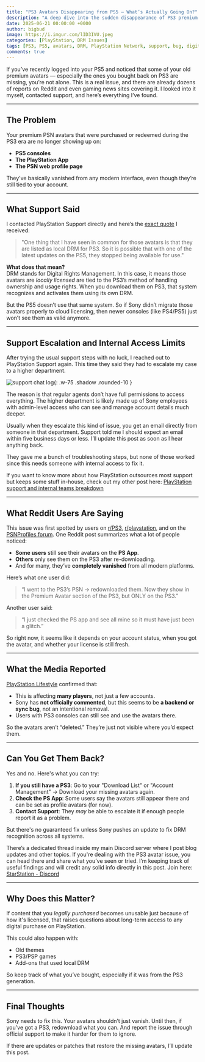 ```yaml
---
title: "PS3 Avatars Disappearing from PS5 — What’s Actually Going On?"
description: "A deep dive into the sudden disappearance of PS3 premium avatars on PS5 and the PlayStation App. Includes support responses, DRM explanation, and community findings."
date: 2025-06-21 00:00:00 +0000
author: bigbud
image: https://i.imgur.com/lID3IVU.jpeg
categories: [PlayStation, DRM Issues]
tags: [PS3, PS5, avatars, DRM, PlayStation Network, support, bug, digital ownership]
comments: true
---
```


If you’ve recently logged into your PS5 and noticed that some of your old premium avatars — especially the ones you bought back on PS3 are missing, you’re not alone. This is a real issue, and there are already dozens of reports on Reddit and even gaming news sites covering it. I looked into it myself, contacted support, and here’s everything I’ve found.

---

## The Problem

Your premium PSN avatars that were purchased or redeemed during the PS3 era are no longer showing up on:

- **PS5 consoles**
- **The PlayStation App**
- **The PSN web profile page**

They’ve basically vanished from any modern interface, even though they’re still tied to your account.

---

## What Support Said

I contacted PlayStation Support directly and here’s the [exact quote](https://i.imgur.com/iqhWTTa.jpeg) I received:

> "One thing that I have seen in common for those avatars is that they are listed as local DRM for PS3. So it is possible that with one of the latest updates on the PS5, they stopped being available for use."

**What does that mean?**  
DRM stands for Digital Rights Management. In this case, it means those avatars are *locally licensed* are tied to the PS3’s method of handling ownership and usage rights. When you download them on PS3, that system recognizes and activates them using its own DRM.

But the PS5 doesn’t use that same system. So if Sony didn’t migrate those avatars properly to cloud licensing, then newer consoles (like PS4/PS5) just won’t see them as valid anymore.

---

## Support Escalation and Internal Access Limits

After trying the usual support steps with no luck, I reached out to PlayStation Support again. This time they said they had to escalate my case to a higher department.

![support chat log](https://i.imgur.com/MuYvtSu.png){: .w-75 .shadow .rounded-10 }

The reason is that regular agents don’t have full permissions to access everything. The higher department is likely made up of Sony employees with admin-level access who can see and manage account details much deeper.

Usually when they escalate this kind of issue, you get an email directly from someone in that department. Support told me I should expect an email within five business days or less. I’ll update this post as soon as I hear anything back.

They gave me a bunch of troubleshooting steps, but none of those worked since this needs someone with internal access to fix it.

If you want to know more about how PlayStation outsources most support but keeps some stuff in-house, check out my other post here: [PlayStation support and internal teams breakdown](https://bigbudone.com/posts/playstation-account-closure-full-internal-list/)

---

## What Reddit Users Are Saying

This issue was first spotted by users on [r/PS3](https://www.reddit.com/r/PS3/comments/1ldczdb/ps3_avatars_reportedly_disappearing_from_ps5/), [r/playstation](https://www.reddit.com/r/playstation/s/XLRl5ERVHn), and on the [PSNProfiles forum](https://forum.psnprofiles.com/topic/179671-ps3-premium-avatars-seem-to-have-disappeared/). One Reddit post summarizes what a lot of people noticed:

- **Some users** still see their avatars on the **PS App**.
- **Others** only see them on the PS3 after re-downloading.
- And for many, they’ve **completely vanished** from all modern platforms.

Here’s what one user did:
> “I went to the PS3’s PSN → redownloaded them. Now they show in the Premium Avatar section of the PS3, but ONLY on the PS3.”

Another user said:
> “I just checked the PS app and see all mine so it must have just been a glitch.”

So right now, it seems like it depends on your account status, when you got the avatar, and whether your license is still fresh.

---

## What the Media Reported

[PlayStation Lifestyle](https://www.playstationlifestyle.net/2025/06/16/ps3-premium-psn-avatars-missing-ps5-ps-app/) confirmed that:

- This is affecting **many players**, not just a few accounts.
- Sony has **not officially commented**, but this seems to be **a backend or sync bug**, not an intentional removal.
- Users with PS3 consoles can still see and use the avatars there.

So the avatars aren’t “deleted.” They’re just not visible where you’d expect them.

---

## Can You Get Them Back?

Yes and no. Here's what you can try:

1. **If you still have a PS3**: Go to your "Download List" or "Account Management" → Download your missing avatars again.
2. **Check the PS App**: Some users say the avatars still appear there and can be set as profile avatars (for now).
3. **Contact Support**: They *may* be able to escalate it if enough people report it as a problem.

But there's no guaranteed fix unless Sony pushes an update to fix DRM recognition across all systems.

There’s a dedicated thread inside my main Discord server where I post blog updates and other topics. If you're dealing with the PS3 avatar issue, you can head there and share what you’ve seen or tried. I’m keeping track of useful findings and will credit any solid info directly in this post. Join here: [StarStation - Discord](https://discord.gg/EnAD7qUGc6)

---

## Why Does this Matter?

If content that you *legally purchased* becomes unusable just because of how it's licensed, that raises questions about long-term access to any digital purchase on PlayStation.

This could also happen with:

- Old themes
- PS3/PSP games
- Add-ons that used local DRM

So keep track of what you’ve bought, especially if it was from the PS3 generation.

---

## Final Thoughts

Sony needs to fix this. Your avatars shouldn’t just vanish. Until then, if you’ve got a PS3, redownload what you can. And report the issue through official support to make it harder for them to ignore.

If there are updates or patches that restore the missing avatars, I’ll update this post.
